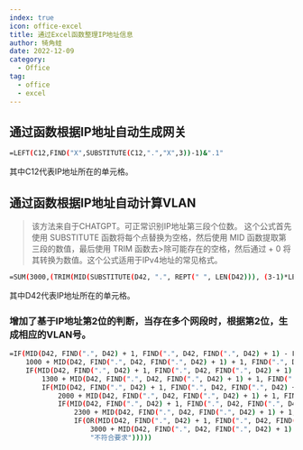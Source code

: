 ```yaml
---
index: true
icon: office-excel
title: 通过Excel函数整理IP地址信息
author: 犄角蛙
date: 2022-12-09
category:
  - Office
tag:
  - office
  - excel
---
```


## 通过函数根据IP地址自动生成网关

```bash
=LEFT(C12,FIND("X",SUBSTITUTE(C12,".","X",3))-1)&".1"
```

其中C12代表IP地址所在的单元格。

## 通过函数根据IP地址自动计算VLAN

>该方法来自于CHATGPT。可正常识别IP地址第三段个位数。
>这个公式首先使用 SUBSTITUTE 函数将每个点替换为空格，然后使用 MID 函数提取第三段的数值，最后使用 TRIM 函数去>除可能存在的空格，然后通过 + 0 将其转换为数值。这个公式适用于IPv4地址的常见格式。

```bash
=SUM(3000,(TRIM(MID(SUBSTITUTE(D42, ".", REPT(" ", LEN(D42))), (3-1)*LEN(D42)+1, LEN(D42))) + 0))
```

其中D42代表IP地址所在的单元格。

### 增加了基于IP地址第2位的判断，当存在多个网段时，根据第2位，生成相应的VLAN号。

```bash
=IF(MID(D42, FIND(".", D42) + 1, FIND(".", D42, FIND(".", D42) + 1) - FIND(".", D42) - 1) = "130", 
    1000 + MID(D42, FIND(".", D42, FIND(".", D42) + 1) + 1, FIND(".", D42, FIND(".", D42, FIND(".", D42) + 1) + 1) - FIND(".", D42, FIND(".", D42) + 1) - 1) + 0, 
    IF(MID(D42, FIND(".", D42) + 1, FIND(".", D42, FIND(".", D42) + 1) - FIND(".", D42) - 1) = "131", 
        1300 + MID(D42, FIND(".", D42, FIND(".", D42) + 1) + 1, FIND(".", D42, FIND(".", D42, FIND(".", D42) + 1) + 1) - FIND(".", D42, FIND(".", D42) + 1) - 1) + 0,
        IF(MID(D42, FIND(".", D42) + 1, FIND(".", D42, FIND(".", D42) + 1) - FIND(".", D42) - 1) = "132", 
            2000 + MID(D42, FIND(".", D42, FIND(".", D42) + 1) + 1, FIND(".", D42, FIND(".", D42, FIND(".", D42) + 1) + 1) - FIND(".", D42, FIND(".", D42) + 1) - 1) + 0,
            IF(MID(D42, FIND(".", D42) + 1, FIND(".", D42, FIND(".", D42) + 1) - FIND(".", D42) - 1) = "133", 
                2300 + MID(D42, FIND(".", D42, FIND(".", D42) + 1) + 1, FIND(".", D42, FIND(".", D42, FIND(".", D42) + 1) + 1) - FIND(".", D42, FIND(".", D42) + 1) - 1) + 0,
                IF(OR(MID(D42, FIND(".", D42) + 1, FIND(".", D42, FIND(".", D42) + 1) - FIND(".", D42) - 1) = "134", MID(D42, FIND(".", D42) + 1, FIND(".", D42, FIND(".", D42) + 1) - FIND(".", D42) - 1) = "136"), 
                    3000 + MID(D42, FIND(".", D42, FIND(".", D42) + 1) + 1, FIND(".", D42, FIND(".", D42, FIND(".", D42) + 1) + 1) - FIND(".", D42, FIND(".", D42) + 1) - 1) + 0, 
                    "不符合要求")))))

```
